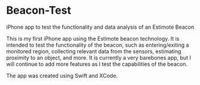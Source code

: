 # Beacon-Test
iPhone app to test the functionality and data analysis of an Estimote Beacon

This is my first iPhone app using the Estimote beacon technology. It is intended to test the functionality of the beacon, such as entering/exiting a monitored region, collecting relevant data from the sensors, estimating proximity to an object, and more. It is currently a very barebones app, but I will continue to add more features as I test the capabilities of the beacon.

The app was created using Swift and XCode.
